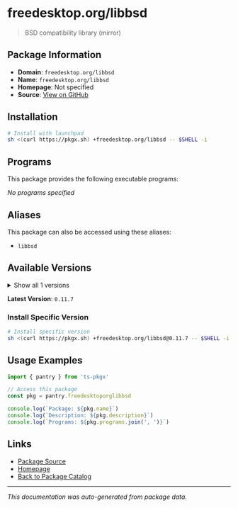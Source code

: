# freedesktop.org/libbsd

> BSD compatibility library (mirror)

## Package Information

- **Domain**: `freedesktop.org/libbsd`
- **Name**: `freedesktop.org/libbsd`
- **Homepage**: Not specified
- **Source**: [View on GitHub](https://github.com/pkgxdev/pantry/tree/main/projects/freedesktop.org/libbsd/package.yml)

## Installation

```bash
# Install with launchpad
sh <(curl https://pkgx.sh) +freedesktop.org/libbsd -- $SHELL -i
```

## Programs

This package provides the following executable programs:

*No programs specified*

## Aliases

This package can also be accessed using these aliases:

- `libbsd`

## Available Versions

<details>
<summary>Show all 1 versions</summary>

- `0.11.7`

</details>

**Latest Version**: `0.11.7`

### Install Specific Version

```bash
# Install specific version
sh <(curl https://pkgx.sh) +freedesktop.org/libbsd@0.11.7 -- $SHELL -i
```

## Usage Examples

```typescript
import { pantry } from 'ts-pkgx'

// Access this package
const pkg = pantry.freedesktoporglibbsd

console.log(`Package: ${pkg.name}`)
console.log(`Description: ${pkg.description}`)
console.log(`Programs: ${pkg.programs.join(', ')}`)
```

## Links

- [Package Source](https://github.com/pkgxdev/pantry/tree/main/projects/freedesktop.org/libbsd/package.yml)
- [Homepage](#)
- [Back to Package Catalog](../package-catalog.md)

---

*This documentation was auto-generated from package data.*
